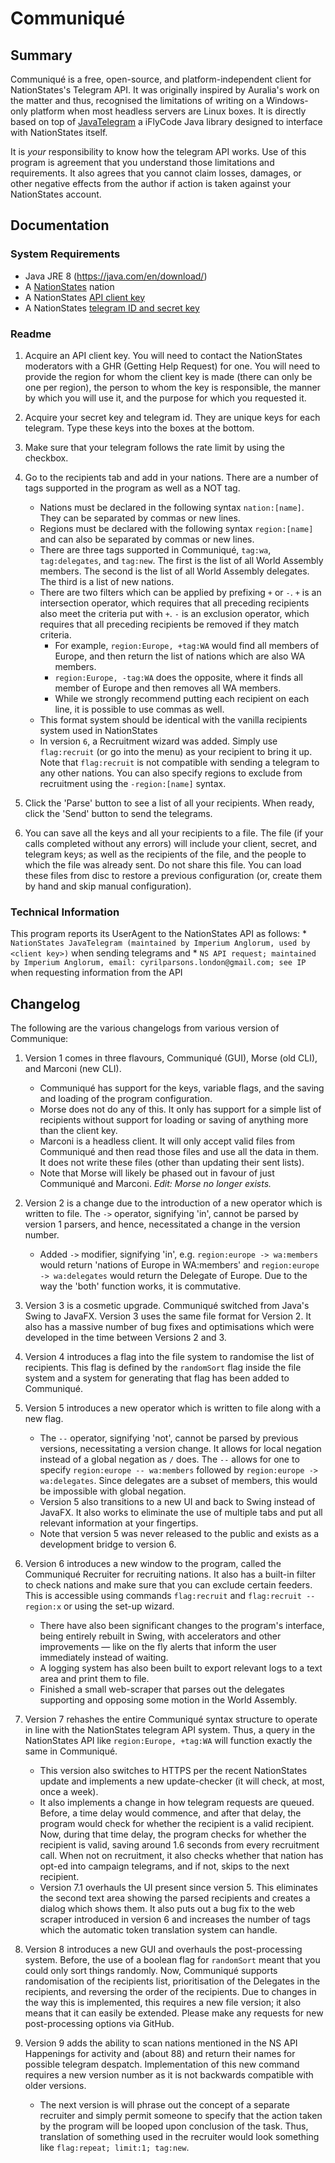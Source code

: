# Communiqué #

## Summary ##
Communiqué is a free, open-source, and platform-independent client for NationStates's Telegram API. It was originally 
inspired by Auralia's work on the matter and thus, recognised the limitations of writing on a Windows-only platform 
when most headless servers are Linux boxes. It is directly based on top of 
[JavaTelegram](https://github.com/iFlyCode/NationStates-JavaTelegram) a iFlyCode Java library designed to interface 
with NationStates itself.

It is *your* responsibility to know how the telegram API works. Use of this program is agreement that you understand 
those limitations and requirements. It also agrees that you cannot claim losses, damages, or other negative effects 
from the author if action is taken against your NationStates account.

## Documentation ##

### System Requirements ###
* Java JRE 8 (https://java.com/en/download/)
* A [NationStates](http://www.nationstates.net) nation
* A NationStates [API client key](http://www.nationstates.net/pages/api.html#telegrams)
* A NationStates [telegram ID and secret key](http://www.nationstates.net/pages/api.html#telegrams)

### Readme ###
1. Acquire an API client key. You will need to contact the NationStates moderators with a GHR (Getting Help Request) 
for one. You will need to provide the region for whom the client key is made (there can only be one per region), the 
person to whom the key is responsible, the manner by which you will use it, and the purpose for which you requested it.

2. Acquire your secret key and telegram id. They are unique keys for each telegram. Type these keys into the boxes at 
the bottom.

3. Make sure that your telegram follows the rate limit by using the checkbox.

4. Go to the recipients tab and add in your nations. There are a number of tags supported in the program as well as a 
NOT tag.
   - Nations must be declared in the following syntax `nation:[name]`. They can be separated by commas or new lines.
   - Regions must be declared with the following syntax `region:[name]` and can also be separated by commas or new 
   lines.
   - There are three tags supported in Communiqué, `tag:wa`, `tag:delegates`, and `tag:new`. The first is the list of 
   all World Assembly members. The second is the list of all World Assembly delegates. The third is a list of new 
   nations.
   - There are two filters which can be applied by prefixing `+` or `-`. `+` is an intersection operator, which 
   requires that all preceding recipients also meet the criteria put with `+`. `-` is an exclusion operator, which 
   requires that all preceding recipients be removed if they match criteria.
     - For example, `region:Europe, +tag:WA` would find all members of Europe, and then return the list of nations 
     which are also WA members.
     - `region:Europe, -tag:WA` does the opposite, where it finds all member of Europe and then removes all WA members.
     - While we strongly recommend putting each recipient on each line, it is possible to use commas as well.
   - This format system should be identical with the vanilla recipients system used in NationStates 
   - In version `6`, a Recruitment wizard was added. Simply use `flag:recruit` (or go into the menu) as your recipient
   to bring it up. Note that `flag:recruit` is not compatible with sending a telegram to any other nations. You can also
   specify regions to exclude from recruitment using the `-region:[name]` syntax.

5. Click the 'Parse' button to see a list of all your recipients. When ready, click the 'Send' button to send the 
telegrams.

6. You can save all the keys and all your recipients to a file. The file (if your calls completed without any errors) 
will include your client, secret, and telegram keys; as well as the recipients of the file, and the people to which the 
file was already sent. Do not share this file. You can load these files from disc to restore a previous configuration 
(or, create them by hand and skip manual configuration).

### Technical Information ####
This program reports its UserAgent to the NationStates API as follows:
	* `NationStates JavaTelegram (maintained by Imperium Anglorum, used by <client key>)` when sending telegrams and
	* `NS API request; maintained by Imperium Anglorum, email: cyrilparsons.london@gmail.com; see IP` when requesting 
	information from the API
	

## Changelog ##
The following are the various changelogs from various version of Communique:

1. Version 1 comes in three flavours, Communiqué (GUI), Morse (old CLI), and Marconi (new CLI).
   - Communiqué has support for the keys, variable flags, and the saving and loading of the program configuration. 
   - Morse does not do any of this. It only has support for a simple list of recipients without support for loading or 
   saving of anything more than the client key. 
   - Marconi is a headless client. It will only accept valid files from Communiqué and then read those files and use 
   all the data in them. It does not write these files (other than updating their sent lists). 
   - Note that Morse will likely be phased out in favour of just Communiqué and Marconi. *Edit: Morse no longer exists.*

2. Version 2 is a change due to the introduction of a new operator which is written to file. The `->` operator, 
signifying 'in', cannot be parsed by version 1 parsers, and hence, necessitated a change in the version number.
   - Added `->` modifier, signifying 'in', e.g. `region:europe -> wa:members` would return 'nations of Europe in 
   WA:members' and `region:europe -> wa:delegates` would return the Delegate of Europe. Due to the way the 'both' 
   function works, it is commutative.

3. Version 3 is a cosmetic upgrade. Communiqué switched from Java's Swing to JavaFX. Version 3 uses the same file 
format for Version 2. It also has a massive number of bug fixes and optimisations which were developed in the time 
between Versions 2 and 3.

4. Version 4 introduces a flag into the file system to randomise the list of recipients. This flag is defined by 
the `randomSort` flag inside the file system and a system for generating that flag has been added to Communiqué. 

5. Version 5 introduces a new operator which is written to file along with a new flag. 
   - The `--` operator, signifying 'not', cannot be parsed by previous versions, necessitating a version change. It 
   allows for local negation instead of a global negation as `/` does. The `--` allows for one to specify 
   `region:europe -- wa:members` followed by `region:europe -> wa:delegates`. Since delegates are a subset of members, 
   this would be impossible with global negation.
   - Version 5 also transitions to a new UI and back to Swing instead of JavaFX. It also works to eliminate the use of 
   multiple tabs and put all relevant information at your fingertips.
   - Note that version 5 was never released to the public and exists as a development bridge to version 6.

6. Version 6 introduces a new window to the program, called the Communiqué Recruiter for recruiting nations. It also 
has a built-in filter to check nations and make sure that you can exclude certain feeders. This is accessible using 
commands `flag:recruit` and `flag:recruit -- region:x` or using the set-up wizard.
   - There have also been significant changes to the program's interface, being entirely rebuilt in Swing, with 
   accelerators and other improvements — like on the fly alerts that inform the user immediately instead of waiting.
   - A logging system has also been built to export relevant logs to a text area and print them to file.
   - Finished a small web-scraper that parses out the delegates supporting and opposing some motion in the World 
   Assembly.

7. Version 7 rehashes the entire Communiqué syntax structure to operate in line with the NationStates telegram API 
system. Thus, a query in the NationStates API like `region:Europe, +tag:WA` will function exactly the same in 
Communiqué.
   - This version also switches to HTTPS per the recent NationStates update and implements a new update-checker (it 
   will check, at most, once a week). 
   - It also implements a change in how telegram requests are queued. Before, a time delay would commence, and after 
   that delay, the program would check for whether the recipient is a valid recipient. Now, during that time delay, the 
   program checks for whether the recipient is valid, saving around 1.6 seconds from every recruitment call. When not on
   recruitment, it also checks whether that nation has opt-ed into campaign telegrams, and if not, skips to the next 
   recipient.
   - Version 7.1 overhauls the UI present since version 5. This eliminates the second text area showing the parsed 
   recipients and creates a dialog which shows them. It also puts out a bug fix to the web scraper introduced in 
   version 6 and increases the number of tags which the automatic token translation system can handle. 

8. Version 8 introduces a new GUI and overhauls the post-processing system. Before, the use of a boolean flag for
`randomSort` meant that you could only sort things randomly. Now, Communiqué supports randomisation of the recipients
list, prioritisation of the Delegates in the recipients, and reversing the order of the recipients. Due to changes in
the way this is implemented, this requires a new file version; it also means that it can easily be extended. Please make
any requests for new post-processing options via GitHub.

9. Version 9 adds the ability to scan nations mentioned in the NS API Happenings for activity and (about 88) and 
return their names for possible telegram despatch. Implementation of this new command requires a new version number as
it is not backwards compatible with older versions.
    - The next version is will phrase out the concept of a separate recruiter and simply permit someone to specify that 
    the action taken by the program will be looped upon conclusion of the task. Thus, translation of something used in 
    the recruiter would look something like `flag:repeat; limit:1; tag:new`.